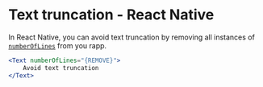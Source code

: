 # Text truncation - React Native

In React Native, you can avoid text truncation by removing all instances of [`numberOfLines`](https://reactnative.dev/docs/text#numberoflines) from you rapp.

```jsx
<Text numberOfLines="{REMOVE}">
    Avoid text truncation
</Text>
```
